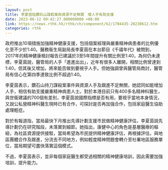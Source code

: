 ```yaml
---
layout: post
title: 李夏茵指鑽石山謀殺案與資源不足無關　增人手有助支援
date: 2023-06-12 09:42:27.000000000 +08:00
link: https://news.rthk.hk/rthk/ch/component/k2/1704435-20230612.htm
categories: rthk
---
```


政府推出10項措施加強精神健康支援，包括個案經理與嚴重精神病患者的比例優化至不少於1:40。醫務衞生局副局長李夏茵在本台節目《千禧年代》被問到，2017年的精神健康檢討報告已建議於3至5年間提升有關比例至1:40，為何仍未達標，李夏茵說，醫管局的人手「進進出出」，近年有很多人離開，相關比例曾達到1:40，但其後又增加，將來能否做到要視乎人手。但她強調曾與醫管局商討，醫管局有信心在第四季達致比例不超過1:40。 

李夏茵表示，鑽石山持刀謀殺案事件與資源人手及跟進不足無關，她認同如能增加人手，相信有助支援嚴重精神病患人士。對於本港目前只有400多名精神科醫生，與世衞建議的700個有差別，李夏茵說國際指標是否有用，要視乎當地本身情況，又說公私營精神科醫生現時已有合作，可探討是否再加強合作，包括家庭醫生協助處理輕症。

對於有報道指，當局最快下月推出先導計劃支援市民做精神健康評估，李夏茵說先導計劃仍在研究階段，未落實到細節。她指出，康健中心的角色是基層醫療的樞紐，為社區資源提供接駁，當局希望為市民提供精神健康評估，再根據評估，與地區團體合作及跟進，分流去不同地方，例如輕度精神問題會轉介至社署地區服務單位，當局期望可盡快落實這個模式。

不過，李夏茵表示，並非每個家庭醫生都受過相關的精神健康培訓，因此需要加強培訓，提升能力。
